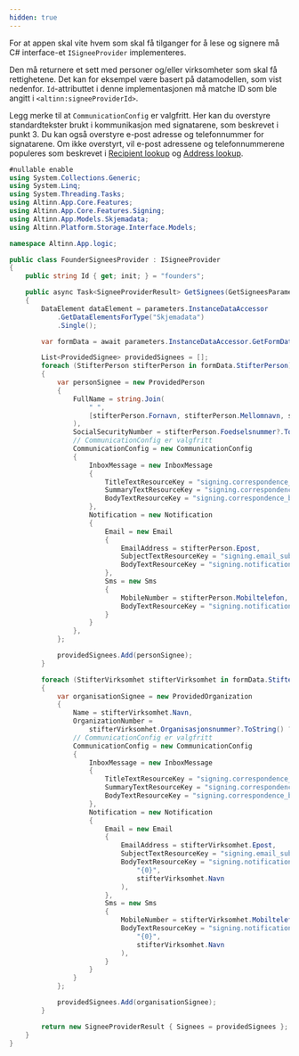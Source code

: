 ```yaml
---
hidden: true
---
```


For at appen skal vite hvem som skal få tilganger for å lese og signere må C# interface-et `ISigneeProvider` implementeres.

Den må returnere et sett med personer og/eller virksomheter som skal få rettighetene. Det kan for eksempel være basert på datamodellen, som vist nedenfor.
`Id`-attributtet i denne implementasjonen må matche ID som ble angitt i `<altinn:signeeProviderId>`.

Legg merke til at `CommunicationConfig` er valgfritt. Her kan du overstyre standardtekster brukt i kommunikasjon med signatarene, som beskrevet i punkt 3.
Du kan også overstyre e-post adresse og telefonnummer for signatarene. Om ikke overstyrt, vil e-post
adressene og telefonnummerene populeres som beskrevet i [Recipient lookup](/notifications/explanation/recipient-lookup/) 
og [Address lookup](/notifications/explanation/address-lookup/).

```csharp
#nullable enable
using System.Collections.Generic;
using System.Linq;
using System.Threading.Tasks;
using Altinn.App.Core.Features;
using Altinn.App.Core.Features.Signing;
using Altinn.App.Models.Skjemadata;
using Altinn.Platform.Storage.Interface.Models;

namespace Altinn.App.logic;

public class FounderSigneesProvider : ISigneeProvider
{
    public string Id { get; init; } = "founders";

    public async Task<SigneeProviderResult> GetSignees(GetSigneesParameters parameters)
    {
        DataElement dataElement = parameters.InstanceDataAccessor
            .GetDataElementsForType("Skjemadata")
            .Single();

        var formData = await parameters.InstanceDataAccessor.GetFormData<Skjemadata>(dataElement);

        List<ProvidedSignee> providedSignees = [];
        foreach (StifterPerson stifterPerson in formData.StifterPerson)
        {
            var personSignee = new ProvidedPerson
            {
                FullName = string.Join(
                    " ",
                    [stifterPerson.Fornavn, stifterPerson.Mellomnavn, stifterPerson.Etternavn]
                ),
                SocialSecurityNumber = stifterPerson.Foedselsnummer?.ToString() ?? string.Empty,
                // CommunicationConfig er valgfritt
                CommunicationConfig = new CommunicationConfig
                {
                    InboxMessage = new InboxMessage
                    {
                        TitleTextResourceKey = "signing.correspondence_title_common",
                        SummaryTextResourceKey = "signing.correspondence_summary_stifter_person",
                        BodyTextResourceKey = "signing.correspondence_body_stifter_person"
                    },
                    Notification = new Notification
                    {
                        Email = new Email
                        {
                            EmailAddress = stifterPerson.Epost,
                            SubjectTextResourceKey = "signing.email_subject",
                            BodyTextResourceKey = "signing.notification_content"
                        },
                        Sms = new Sms
                        {
                            MobileNumber = stifterPerson.Mobiltelefon,
                            BodyTextResourceKey = "signing.notification_content"
                        }
                    }
                },
            };

            providedSignees.Add(personSignee);
        }

        foreach (StifterVirksomhet stifterVirksomhet in formData.StifterVirksomhet)
        {
            var organisationSignee = new ProvidedOrganization
            {
                Name = stifterVirksomhet.Navn,
                OrganizationNumber =
                    stifterVirksomhet.Organisasjonsnummer?.ToString() ?? string.Empty,
                // CommunicationConfig er valgfritt
                CommunicationConfig = new CommunicationConfig
                {
                    InboxMessage = new InboxMessage
                    {
                        TitleTextResourceKey = "signing.correspondence_title_common",
                        SummaryTextResourceKey = "signing.correspondence_summary_stifter_organisasjon",
                        BodyTextResourceKey = "signing.correspondence_body_stifter_organisasjon"
                    },
                    Notification = new Notification
                    {
                        Email = new Email
                        {
                            EmailAddress = stifterVirksomhet.Epost,
                            SubjectTextResourceKey = "signing.email_subject",
                            BodyTextResourceKey = "signing.notification_content".Replace(
                                "{0}",
                                stifterVirksomhet.Navn
                            ),
                        },
                        Sms = new Sms
                        {
                            MobileNumber = stifterVirksomhet.Mobiltelefon,
                            BodyTextResourceKey = "signing.notification_content".Replace(
                                "{0}",
                                stifterVirksomhet.Navn
                            ),
                        }
                    }
                }
            };

            providedSignees.Add(organisationSignee);
        }

        return new SigneeProviderResult { Signees = providedSignees };
    }
}
```

